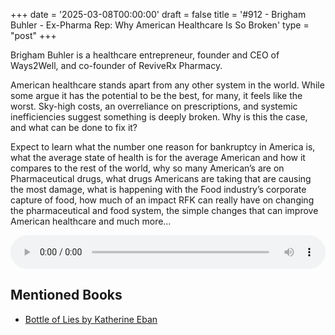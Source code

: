 +++
date = '2025-03-08T00:00:00'
draft = false
title = '#912 - Brigham Buhler - Ex-Pharma Rep: Why American Healthcare Is So Broken'
type = "post"
+++

Brigham Buhler is a healthcare entrepreneur, founder and CEO of Ways2Well, and co-founder of ReviveRx Pharmacy.

American healthcare stands apart from any other system in the world. While some argue it has the potential to be the best, for many, it feels like the worst. Sky-high costs, an overreliance on prescriptions, and systemic inefficiencies suggest something is deeply broken. Why is this the case, and what can be done to fix it?

Expect to learn what the number one reason for bankruptcy in America is, what the average state of health is for the average American and how it compares to the rest of the world, why so many American’s are on Pharmaceutical drugs, what drugs Americans are taking that are causing the most damage, what is happening with the Food industry’s corporate capture of food, how much of an impact RFK can really have on changing the pharmaceutical and food system, the simple changes that can improve American healthcare and much more…

<audio controls style="width: 100%; max-width: 800px;">
  <source src="https://pdst.fm/e/chrt.fm/track/G454/prfx.byspotify.com/e/traffic.megaphone.fm/SIXMSB7893886383.mp3?updated=1741376584" type="audio/mpeg">
  Your browser does not support the audio element.
</audio>

## Mentioned Books

- [Bottle of Lies by Katherine Eban](https://www.amazon.com/s?k=Bottle+of+Lies+by+Katherine+Eban&tag=podcaststoboo-20)